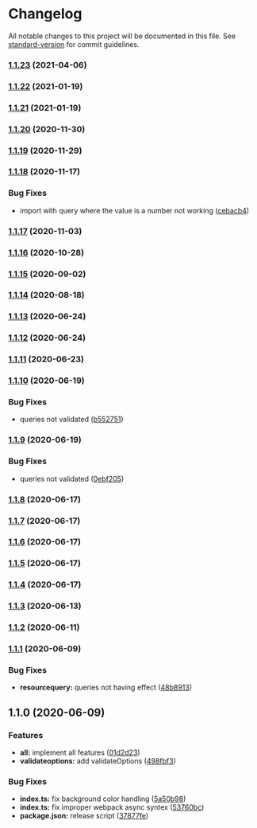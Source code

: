 # Changelog

All notable changes to this project will be documented in this file. See [standard-version](https://github.com/conventional-changelog/standard-version) for commit guidelines.

### [1.1.23](https://github.com/Calvin-LL/webpack-image-placeholder-loader/compare/v1.1.22...v1.1.23) (2021-04-06)

### [1.1.22](https://github.com/Calvin-LL/webpack-image-placeholder-loader/compare/v1.1.21...v1.1.22) (2021-01-19)

### [1.1.21](https://github.com/Calvin-LL/webpack-image-placeholder-loader/compare/v1.1.20...v1.1.21) (2021-01-19)

### [1.1.20](https://github.com/Calvin-LL/webpack-image-placeholder-loader/compare/v1.1.19...v1.1.20) (2020-11-30)

### [1.1.19](https://github.com/Calvin-LL/webpack-image-placeholder-loader/compare/v1.1.18...v1.1.19) (2020-11-29)

### [1.1.18](https://github.com/Calvin-LL/webpack-image-placeholder-loader/compare/v1.1.17...v1.1.18) (2020-11-17)

### Bug Fixes

- import with query where the value is a number not working ([cebacb4](https://github.com/Calvin-LL/webpack-image-placeholder-loader/commit/cebacb4715cc2e77b8eba0ffcd403c3c20c2339d))

### [1.1.17](https://github.com/Calvin-LL/webpack-image-placeholder-loader/compare/v1.1.16...v1.1.17) (2020-11-03)

### [1.1.16](https://github.com/Calvin-LL/webpack-image-placeholder-loader/compare/v1.1.15...v1.1.16) (2020-10-28)

### [1.1.15](https://github.com/Calvin-LL/webpack-image-placeholder-loader/compare/v1.1.14...v1.1.15) (2020-09-02)

### [1.1.14](https://github.com/Calvin-LL/webpack-image-placeholder-loader/compare/v1.1.13...v1.1.14) (2020-08-18)

### [1.1.13](https://github.com/Calvin-LL/webpack-image-placeholder-loader/compare/v1.1.12...v1.1.13) (2020-06-24)

### [1.1.12](https://github.com/Calvin-LL/webpack-image-placeholder-loader/compare/v1.1.11...v1.1.12) (2020-06-24)

### [1.1.11](https://github.com/Calvin-LL/webpack-image-placeholder-loader/compare/v1.1.10...v1.1.11) (2020-06-23)

### [1.1.10](https://github.com/Calvin-LL/webpack-image-placeholder-loader/compare/v1.1.9...v1.1.10) (2020-06-19)

### Bug Fixes

- queries not validated ([b552751](https://github.com/Calvin-LL/webpack-image-placeholder-loader/commit/b55275130d0960581d8d682da05dff4d9ac93034))

### [1.1.9](https://github.com/Calvin-LL/webpack-image-placeholder-loader/compare/v1.1.8...v1.1.9) (2020-06-19)

### Bug Fixes

- queries not validated ([0ebf205](https://github.com/Calvin-LL/webpack-image-placeholder-loader/commit/0ebf205cef41f2fd36eb52cfd87c09096ec42856))

### [1.1.8](https://github.com/Calvin-LL/webpack-image-placeholder-loader/compare/v1.1.7...v1.1.8) (2020-06-17)

### [1.1.7](https://github.com/Calvin-LL/webpack-image-placeholder-loader/compare/v1.1.6...v1.1.7) (2020-06-17)

### [1.1.6](https://github.com/Calvin-LL/webpack-image-placeholder-loader/compare/v1.1.5...v1.1.6) (2020-06-17)

### [1.1.5](https://github.com/Calvin-LL/webpack-image-placeholder-loader/compare/v1.1.4...v1.1.5) (2020-06-17)

### [1.1.4](https://github.com/Calvin-LL/webpack-image-placeholder-loader/compare/v1.1.3...v1.1.4) (2020-06-17)

### [1.1.3](https://github.com/Calvin-LL/webpack-image-placeholder-loader/compare/v1.1.2...v1.1.3) (2020-06-13)

### [1.1.2](https://github.com/Calvin-LL/webpack-image-placeholder-loader/compare/v1.1.1...v1.1.2) (2020-06-11)

### [1.1.1](https://github.com/Calvin-LL/webpack-image-placeholder-loader/compare/v1.1.0...v1.1.1) (2020-06-09)

### Bug Fixes

- **resourcequery:** queries not having effect ([48b8913](https://github.com/Calvin-LL/webpack-image-placeholder-loader/commit/48b891365d662426dd72dd87f4e2d039f53d619b))

## 1.1.0 (2020-06-09)

### Features

- **all:** implement all features ([01d2d23](https://github.com/Calvin-LL/webpack-image-placeholder-loader/commit/01d2d231b72854a32e127727b3818817fa593a0d))
- **validateoptions:** add validateOptions ([498fbf3](https://github.com/Calvin-LL/webpack-image-placeholder-loader/commit/498fbf39c5a17542aa39dcec200522ab2616b663))

### Bug Fixes

- **index.ts:** fix background color handling ([5a50b98](https://github.com/Calvin-LL/webpack-image-placeholder-loader/commit/5a50b98167f2a2e3383c27329a4ce9066a84f5a4))
- **index.ts:** fix improper webpack async syntex ([53760bc](https://github.com/Calvin-LL/webpack-image-placeholder-loader/commit/53760bcf9749c31da9df89e2e8dfe6560a4e91f1))
- **package.json:** release script ([37877fe](https://github.com/Calvin-LL/webpack-image-placeholder-loader/commit/37877fef291ccc7e30fa0785db97f9e674cefad5))
